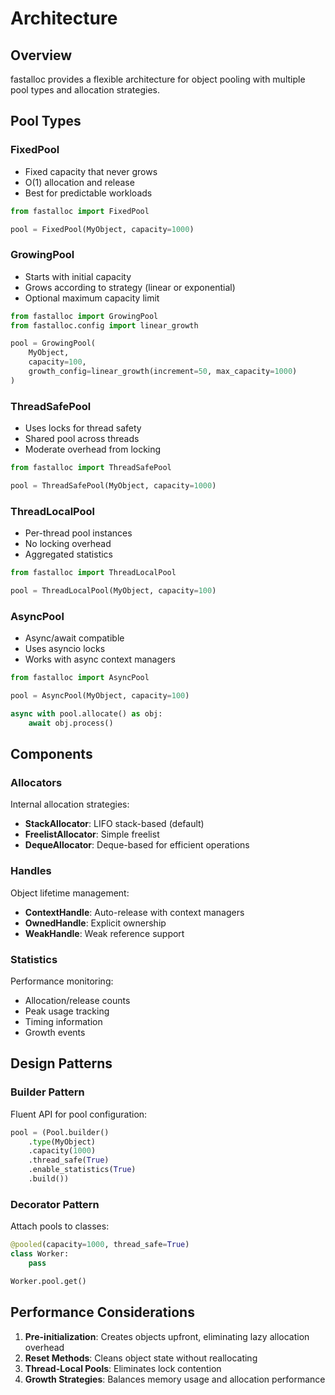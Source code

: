 # Architecture

## Overview

fastalloc provides a flexible architecture for object pooling with multiple pool types and allocation strategies.

## Pool Types

### FixedPool

- Fixed capacity that never grows
- O(1) allocation and release
- Best for predictable workloads

```python
from fastalloc import FixedPool

pool = FixedPool(MyObject, capacity=1000)
```

### GrowingPool

- Starts with initial capacity
- Grows according to strategy (linear or exponential)
- Optional maximum capacity limit

```python
from fastalloc import GrowingPool
from fastalloc.config import linear_growth

pool = GrowingPool(
    MyObject,
    capacity=100,
    growth_config=linear_growth(increment=50, max_capacity=1000)
)
```

### ThreadSafePool

- Uses locks for thread safety
- Shared pool across threads
- Moderate overhead from locking

```python
from fastalloc import ThreadSafePool

pool = ThreadSafePool(MyObject, capacity=1000)
```

### ThreadLocalPool

- Per-thread pool instances
- No locking overhead
- Aggregated statistics

```python
from fastalloc import ThreadLocalPool

pool = ThreadLocalPool(MyObject, capacity=100)
```

### AsyncPool

- Async/await compatible
- Uses asyncio locks
- Works with async context managers

```python
from fastalloc import AsyncPool

pool = AsyncPool(MyObject, capacity=100)

async with pool.allocate() as obj:
    await obj.process()
```

## Components

### Allocators

Internal allocation strategies:

- **StackAllocator**: LIFO stack-based (default)
- **FreelistAllocator**: Simple freelist
- **DequeAllocator**: Deque-based for efficient operations

### Handles

Object lifetime management:

- **ContextHandle**: Auto-release with context managers
- **OwnedHandle**: Explicit ownership
- **WeakHandle**: Weak reference support

### Statistics

Performance monitoring:

- Allocation/release counts
- Peak usage tracking
- Timing information
- Growth events

## Design Patterns

### Builder Pattern

Fluent API for pool configuration:

```python
pool = (Pool.builder()
    .type(MyObject)
    .capacity(1000)
    .thread_safe(True)
    .enable_statistics(True)
    .build())
```

### Decorator Pattern

Attach pools to classes:

```python
@pooled(capacity=1000, thread_safe=True)
class Worker:
    pass

Worker.pool.get()
```

## Performance Considerations

1. **Pre-initialization**: Creates objects upfront, eliminating lazy allocation overhead
2. **Reset Methods**: Cleans object state without reallocating
3. **Thread-Local Pools**: Eliminates lock contention
4. **Growth Strategies**: Balances memory usage and allocation performance
